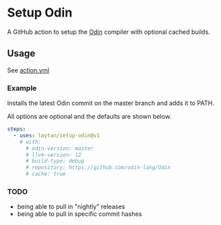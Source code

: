# Setup Odin

A GitHub action to setup the [Odin](https://github.com/odin-lang/Odin) compiler with optional cached builds.

## Usage

See [action.yml](https://github.com/laytan/setup-odin/blob/main/action.yml)

### Example

Installs the latest Odin commit on the master branch and adds it to PATH.

All options are optional and the defaults are shown below.

```yaml
steps:
  - uses: laytan/setup-odin@v1
    # with:
      # odin-version: master
      # llvm-version: 12
      # build-type: debug
      # repository: https://github.com/odin-lang/Odin
      # cache: true
```

### TODO

 - being able to pull in "nightly" releases
 - being able to pull in specific commit hashes
